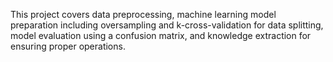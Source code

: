 This project covers data preprocessing, machine learning model preparation including oversampling and k-cross-validation for data splitting, model evaluation using a confusion matrix, and knowledge extraction for ensuring proper operations.
